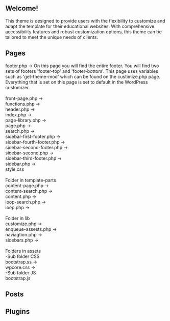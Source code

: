 <h2>Welcome!</h2> 
This theme is designed to provide users with the flexibility to customize and adapt the template for their educational websites. With comprehensive accessibility features and robust customization options, this theme can be tailored to meet the unique needs of clients.

<h2>Pages</h2>
 footer.php  -> On this page you will find the entire footer. You will find two sets of footers 'footer-top' and 'footer-bottom'.
 This page uses variables such as 'get-theme-mod'  which can be found on the custimize.php page. Everything that is set on this page is set to default in the WordPress customizer. 
 <br>
<br> front-page.php  ->
 <br> functions.php  ->
 <br> header.php  ->
 <br> index.php  ->
 <br> page-library.php  ->
 <br> page.php  ->
 <br> search.php  ->
 <br> sidebar-first-footer.php  ->
 <br> sidebar-fourth-footer.php  ->
 <br> sidebar-second-footer.php  ->
 <br> sidebar-second.php  ->
 <br> sidebar-third-footer.php  ->
 <br> sidebar.php  ->
 <br> style.css
<br> 
 <br> Folder in template-parts
 <br> content-page.php  ->
 <br> content-search.php  ->
 <br> content.php  ->
 <br> loop-search.php  ->
 <br> loop.php  ->
<br> 
 <br> Folder in lib
 <br> customize.php  ->
 <br> enqueue-assests.php ->
 <br> naviagtion.php  ->
 <br> sidebars.php  ->
<br> 
 <br> Folders in assets
 <br> -Sub folder CSS
 <br> bootstrap.ss  ->
 <br> wpcore.css  ->
 <br> -Sub folder JS
 <br> bootstrap.js
<br> 

<h2>Posts</h2>

<h2>Plugins</h2>
